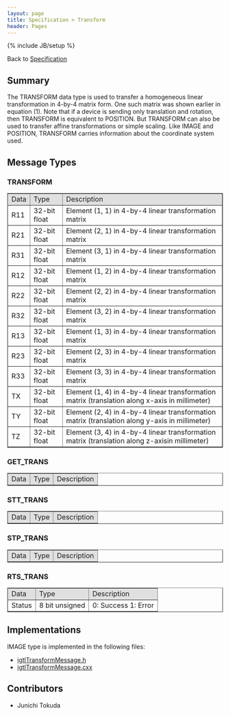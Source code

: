 ```yaml
---
layout: page
title: Specification > Transform
header: Pages
---
```

{% include JB/setup %}

Back to [Specification](../spec.html)

## Summary
The TRANSFORM data type is used to transfer a homogeneous linear transformation in 4-by-4 matrix form. One such matrix was shown earlier in equation (1).  Note that if a device is sending only translation and rotation, then TRANSFORM is equivalent to POSITION. But TRANSFORM can also be used to transfer affine transformations or simple scaling. Like IMAGE and POSITION, TRANSFORM carries information about the coordinate system used.

## Message Types
### TRANSFORM

<table border="1" cellpadding="5" cellspacing="0" >
<tr>
<td style="background:#e0e0e0;"> Data
</td><td style="background:#e0e0e0;"> Type
</td><td style="background:#e0e0e0;"> Description
</td></tr>
<tr>
<td align="left"> R11
</td><td align="left"> 32-bit float
</td><td align="left"> Element (1, 1) in 4-by-4 linear transformation matrix
</td></tr>
<tr>
<td align="left"> R21
</td><td align="left"> 32-bit float
</td><td align="left"> Element (2, 1) in 4-by-4 linear transformation matrix
</td></tr>
<tr>
<td align="left"> R31
</td><td align="left"> 32-bit float
</td><td align="left"> Element (3, 1) in 4-by-4 linear transformation matrix
</td></tr>
<tr>
<td align="left"> R12
</td><td align="left"> 32-bit float
</td><td align="left"> Element (1, 2) in 4-by-4 linear transformation matrix
</td></tr>
<tr>
<td align="left"> R22
</td><td align="left"> 32-bit float
</td><td align="left"> Element (2, 2) in 4-by-4 linear transformation matrix
</td></tr>
<tr>
<td align="left"> R32
</td><td align="left"> 32-bit float
</td><td align="left"> Element (3, 2) in 4-by-4 linear transformation matrix
</td></tr>
<tr>
<td align="left"> R13
</td><td align="left"> 32-bit float
</td><td align="left"> Element (1, 3) in 4-by-4 linear transformation matrix
</td></tr>
<tr>
<td align="left"> R23
</td><td align="left"> 32-bit float
</td><td align="left"> Element (2, 3) in 4-by-4 linear transformation matrix
</td></tr>
<tr>
<td align="left"> R33
</td><td align="left"> 32-bit float
</td><td align="left"> Element (3, 3) in 4-by-4 linear transformation matrix
</td></tr>
<tr>
<td align="left"> TX
</td><td align="left"> 32-bit float
</td><td align="left"> Element (1, 4) in 4-by-4 linear transformation matrix (translation along x-axis in millimeter)
</td></tr>
<tr>
<td align="left"> TY
</td><td align="left"> 32-bit float
</td><td align="left"> Element (2, 4) in 4-by-4 linear transformation matrix (translation along y-axis in millimeter)
</td></tr>
<tr>
<td align="left"> TZ
</td><td align="left"> 32-bit float
</td><td align="left"> Element (3, 4) in 4-by-4 linear transformation matrix (translation along z-axisin millimeter)
</td></tr>
</table>

### GET_TRANS
<table border="1" cellpadding="5" cellspacing="0" >
<tr>
<td style="background:#e0e0e0;"> Data
</td><td style="background:#e0e0e0;"> Type
</td><td style="background:#e0e0e0;"> Description
</td></tr>
</table>


### STT_TRANS

<table border="1" cellpadding="5" cellspacing="0" >
<tr>
<td style="background:#e0e0e0;"> Data
</td><td style="background:#e0e0e0;"> Type
</td><td style="background:#e0e0e0;"> Description
</td></tr>
</table>


### STP_TRANS

<table border="1" cellpadding="5" cellspacing="0" >
<tr>
<td style="background:#e0e0e0;"> Data
</td><td style="background:#e0e0e0;"> Type
</td><td style="background:#e0e0e0;"> Description
</td></tr>
</table>


### RTS_TRANS

<table border="1" cellpadding="5" cellspacing="0" >
<tr>
<td style="background:#e0e0e0;"> Data
</td><td style="background:#e0e0e0;"> Type
</td><td style="background:#e0e0e0;"> Description
</td></tr>
<tr>
<td align="left"> Status
</td><td align="left"> 8 bit unsigned
</td><td align="left"> 0: Success 1: Error
</td></tr>
</table>


## Implementations
IMAGE type is implemented in the following files:
* [igtlTransformMessage.h](/Source/igtlTransformMessage.h)
* [igtlTransformMessage.cxx](/Source/igtlTransformMessage.cxx)

## Contributors
* Junichi Tokuda
